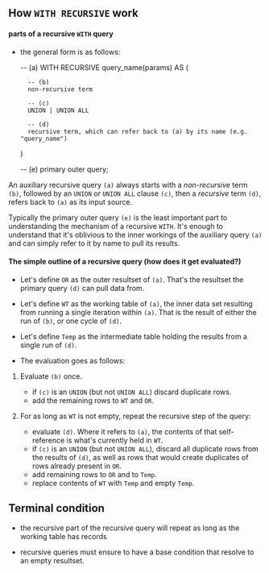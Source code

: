 ## How `WITH RECURSIVE` work

#### parts of a recursive `WITH` query

- the general form is as follows:

    -- (a)
    WITH RECURSIVE query_name(params) AS (
    
        -- (b)
        non-recursive term

        -- (c)
        UNION | UNION ALL

        -- (d)
        recursive term, which can refer back to (a) by its name (e.g. "query_name")
    )

    -- (e)
    primary outer query;

An auxiliary recursive query `(a)` always starts with a *non-recursive* term `(b)`, followed by an `UNION` or `UNION ALL` clause `(c)`, then a *recursive* term `(d)`, refers back to `(a)` as its input source.

Typically the primary outer query `(e)` is the least important part to understanding the mechanism of a recursive `WITH`. It's enough to understand that it's oblivious to the inner workings of the auxiliary query `(a)` and can simply refer to it by name to pull its results.


#### The simple outline of a recursive query (how does it get evaluated?)
- Let's define `OR` as the outer resultset of `(a)`. That's the resultset the primary query `(d)` can pull data from.
- Let's define `WT` as the working table of `(a)`, the inner data set resulting from running a single iteration within `(a)`. That is the result of either the run of `(b)`, or one cycle of `(d)`.
- Let's define `Temp` as the intermediate table holding the results from a single run of `(d)`.

- The evaluation goes as follows:

1. Evaluate `(b)` once.
    - if `(c)` is an `UNION` (but not `UNION ALL`) discard duplicate rows.
    - add the remaining rows to `WT` and `OR`.

2. For as long as `WT` is not empty, repeat the recursive step of the query: 
    - evaluate `(d)`. Where it refers to `(a)`, the contents of that self-reference is what's currently held in `WT`.
    - if `(c)` is an `UNION` (but not `UNION ALL`), discard all duplicate rows from the results of `(d)`, as well as rows that would create duplicates of rows already present in `OR`.
    - add remaining rows to `OR` and to `Temp`.
    - replace contents of `WT` with `Temp` and empty `Temp`.
    
## Terminal condition
- the recursive part of the recursive query will repeat as long as the working table has records

- recursive queries must ensure to have a base condition that resolve to an empty resultset. 
